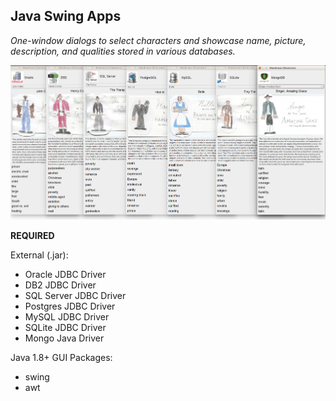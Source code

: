 ## Java Swing Apps

_One-window dialogs to select characters and showcase name, picture, description, and qualities stored in various databases._

<img src="https://github.com/ParfaitG/MEEKNESS/blob/master/APPS/SWING/All_Swing_Screenshots.png" width="800px" alt="Java App Screenshots"/>

**REQUIRED**

External (.jar):
- Oracle JDBC Driver 
- DB2 JDBC Driver
- SQL Server JDBC Driver
- Postgres JDBC Driver
- MySQL JDBC Driver
- SQLite JDBC Driver
- Mongo Java Driver

Java 1.8+ GUI Packages:
- swing
- awt
